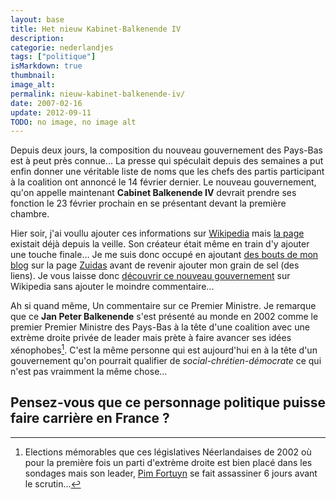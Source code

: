 ```yaml
---
layout: base
title: Het nieuw Kabinet-Balkenende IV
description: 
categorie: nederlandjes
tags: ["politique"]
isMarkdown: true
thumbnail: 
image_alt: 
permalink: nieuw-kabinet-balkenende-iv/
date: 2007-02-16
update: 2012-09-11
TODO: no image, no image alt
---
```




Depuis deux jours, la composition du nouveau gouvernement des Pays-Bas est à peut près connue... La presse qui spéculait depuis des semaines a put enfin donner une véritable liste de noms que les chefs des partis participant à la coalition ont annoncé le 14 février dernier. Le nouveau gouvernement, qu'on appelle maintenant **Cabinet Balkenende IV** devrait prendre ses fonction le 23 février prochain en se présentant devant la première chambre.

Hier soir, j'ai voullu ajouter ces informations sur [Wikipedia](http://fr.wikipedia.org/wiki/Projet:Pays-Bas) mais [la page](http://fr.wikipedia.org/wiki/Cabinet_Balkenende_IV) existait déjà depuis la veille. Son créateur était même en train d'y ajouter une touche finale... Je me suis donc occupé en ajoutant [des bouts de mon blog](/un-buurt-nomme-zuidas) sur la page [Zuidas](http://fr.wikipedia.org/wiki/Zuidas) avant de revenir ajouter mon grain de sel (des liens). Je vous laisse donc [découvrir ce nouveau gouvernement](http://fr.wikipedia.org/wiki/Cabinet_Balkenende_IV) sur Wikipedia sans ajouter le moindre commentaire...

Ah si quand même, Un commentaire sur ce Premier Ministre. Je remarque que ce **Jan Peter Balkenende** s'est présenté au monde en 2002 comme le premier Premier Ministre des Pays-Bas à la tête d'une coalition avec une extrème droite privée de leader mais prète à faire avancer ses idées xénophobes[^1]. C'est la même personne qui est aujourd'hui en à la tête d'un gouvernement qu'on pourrait qualifier de *social-chrétien-démocrate* ce qui n'est pas vraimment la même chose...

Pensez-vous que ce personnage politique puisse faire carrière en France ?
---
[^1]: Elections mémorables que ces législatives Néerlandaises de 2002 où pour la première fois un parti d'extrème droite est bien placé dans les sondages mais son leader, [Pim Fortuyn](http://fr.wikipedia.org/wiki/Pim_Fortuyn) se fait assassiner 6 jours avant le scrutin...